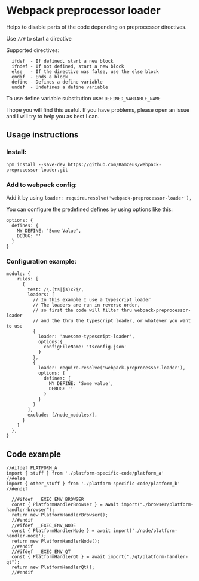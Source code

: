 # Webpack preprocessor loader

Helps to disable parts of the code depending on preprocessor directives.

Use `//#` to start a directive

Supported directives:
```
  ifdef  - If defined, start a new block
  ifndef - If not defined, start a new block
  else   - If the directive was false, use the else block
  endif  - Ends a block
  define - Defines a define variable
  undef  - Undefines a define variable
```

To use define variable substitution use:
  `DEFINED_VARIABLE_NAME`

I hope you will find this useful. If you have problems, please open an issue and I will try to help you as best I can.

## Usage instructions
### Install:
`npm install --save-dev https://github.com/Ramzeus/webpack-preprocessor-loader.git`

### Add to webpack config:
Add it by using `loader: require.resolve('webpack-preprocessor-loader'),`

You can configure the predefined defines by using options like this:
```
options: {
  defines: {
    MY_DEFINE: 'Some Value',
    DEBUG: ''
  }
}
```

### Configuration example:
```
module: {
    rules: [
      {
        test: /\.(ts|js)x?$/,
        loaders: [
          // In this example I use a typescript loader
          // The loaders are run in reverse order,
          // so first the code will filter thru webpack-preprocessor-loader
          // and the thru the typescript loader, or whatever you want to use
          {
            loader: 'awesome-typescript-loader',
            options:{
              configFileName: 'tsconfig.json'
            }
          },
          {
            loader: require.resolve('webpack-preprocessor-loader'),
            options: {
              defines: {
                MY_DEFINE: 'Some value',
                DEBUG: ''
              }
            }
          }
        ],
        exclude: [/node_modules/],
      }
    ]
  },
}
```

## Code example
```
//#ifdef PLATFORM_A
import { stuff } from './platform-specific-code/platform_a'
//#else
import { other_stuff } from './platform-specific-code/platform_b'
//#endif
```
```
  //#ifdef __EXEC_ENV_BROWSER
  const { PlatformHandlerBrowser } = await import("./browser/platform-handler-browser");
  return new PlatformHandlerBrowser();
  //#endif
  //#ifdef __EXEC_ENV_NODE
  const { PlatformHandlerNode } = await import('./node/platform-handler-node');
  return new PlatformHandlerNode();
  //#endif
  //#ifdef __EXEC_ENV_QT
  const { PlatformHandlerQt } = await import("./qt/platform-handler-qt");
  return new PlatformHandlerQt();
  //#endif
  ```